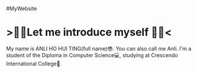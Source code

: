 #MyWebsite
<!DOCTYPE html>
<html>
<head>
</head>
  <body>
<h1>>🩷💜Let me introduce myself 💜🩷<</h1>
My name is ANLI HO HUI TING(full name)😎. You can also call me Anli. I'm a student of the Diploma in Computer Science💻, studying at Crescendo International College🏫.
</body></html>
